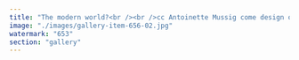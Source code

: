 ```yaml
---
title: "The modern world?<br /><br />cc Antoinette Mussig come design open flows, not looping traps."
image: "./images/gallery-item-656-02.jpg"
watermark: "653"
section: "gallery"
---
```


